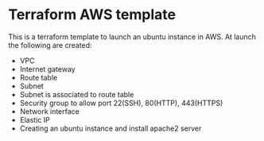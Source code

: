 # Terraform AWS template

This is a terraform template to launch an ubuntu instance in AWS. At launch the following are created:
- VPC
- Internet gateway
- Route table
- Subnet
- Subnet is associated to route table
- Security group to allow port 22(SSH), 80(HTTP), 443(HTTPS)
- Network interface
- Elastic IP
- Creating an ubuntu instance and install apache2 server
